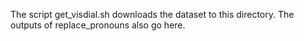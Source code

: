 The script get_visdial.sh downloads the dataset to this directory. The outputs of replace_pronouns also go here.